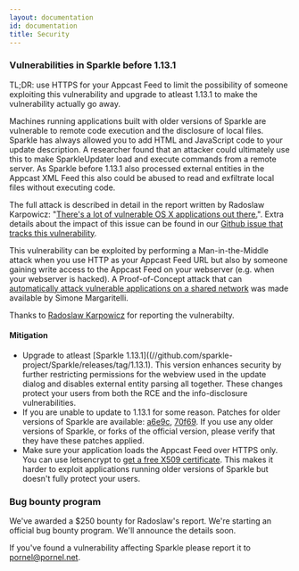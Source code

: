 ```yaml
---
layout: documentation
id: documentation
title: Security
---
```

### Vulnerabilities in Sparkle before 1.13.1

TL;DR: use HTTPS for your Appcast Feed to limit the possibility of someone exploiting this vulnerability and upgrade to atleast 1.13.1 to make the vulnerability actually go away. 

Machines running applications built with older versions of Sparkle are vulnerable to remote code execution and the disclosure of local files. Sparkle has always allowed you to add HTML and JavaScript code to your update description. A researcher found that an attacker could ultimately use this to make SparkleUpdater load and execute commands from a remote server. As Sparkle before 1.13.1 also processed external entities in the Appcast XML Feed this also could be abused to read and exfiltrate local files without executing code.

The full attack is described in detail in the report written by Radoslaw Karpowicz: "[There's a lot of vulnerable OS X applications out there.](https://vulnsec.com/2016/osx-apps-vulnerabilities/)". Extra details about the impact of this issue can be found in our [Github issue that tracks this vulnerability](https://github.com/sparkle-project/Sparkle/issues/722). 

This vulnerability can be exploited by performing a Man-in-the-Middle attack when you use HTTP as your Appcast Feed URL but also by someone gaining write access to the Appcast Feed on your webserver (e.g. when your webserver is hacked). A Proof-of-Concept attack that can [automatically attack vulnerable applications on a shared network](https://www.evilsocket.net/2016/01/30/osx-mass-pwning-using-bettercap-and-the-sparkle-updater-vulnerability/) was made available by Simone Margaritelli.  

Thanks to [Radoslaw Karpowicz](//vulnsec.com) for reporting the vulnerabilty.

#### Mitigation

* Upgrade to atleast [Sparkle 1.13.1]((//github.com/sparkle-project/Sparkle/releases/tag/1.13.1). This version enhances security by further restricting permissions for the webview used in the update dialog and disables external entity parsing all together. These changes protect your users from both the RCE and the info-disclosure vulnerabilities. 
* If you are unable to update to 1.13.1 for some reason. Patches for older versions of Sparkle are available: [a6e9c](//github.com/sparkle-project/Sparkle/commit/a6e9c8aff644f0cf5314c9f10e039c34cd350561), [70f69](//github.com/sparkle-project/Sparkle/commit/70f6929ac766b404e8e0d28d5cbda7872dc2ee3f). If you use any older versions of Sparkle, or forks of the official version, please verify that they have these patches applied.
* Make sure your application loads the Appcast Feed over HTTPS only. You can use letsencrypt to [get a free X509 certificate](https://letsencrypt.org/). This makes it harder to exploit applications running older versions of Sparkle but doesn't fully protect your users. 

### Bug bounty program

We've awarded a $250 bounty for Radoslaw's report. We're starting an official bug bounty program. We'll announce the details soon.

If you've found a vulnerability affecting Sparkle please report it to pornel@pornel.net.
